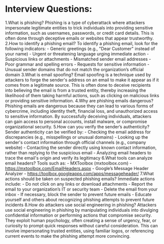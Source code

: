 # Interview Questions:

1.What is phishing?
    Phishing is a type of cyberattack where attackers impersonate legitimate entities to trick individuals into providing sensitive information, such as usernames, passwords, or credit card details. This is often done through deceptive emails or websites that appear trustworthy.
2.How to identify a phishing email?
    To identify a phishing email, look for the following indicators:
    - Generic greetings (e.g., "Dear Customer" instead of your name)
    - Urgent or threatening language urging immediate action
    - Suspicious links or attachments
    - Mismatched sender email addresses
    - Poor grammar and spelling errors
    - Requests for sensitive information
    - Unusual sender domains that do not match the organization’s official domain
3.What is email spoofing?
    Email spoofing is a technique used by attackers to forge the sender's address on an email to make it appear as if it comes from a legitimate source. This is often done to deceive recipients into believing the email is from a trusted entity, thereby increasing the likelihood of them taking harmful actions, such as clicking on malicious links or providing sensitive information.
4.Why are phishing emails dangerous?
    Phishing emails are dangerous because they can lead to various forms of cybercrime, including identity theft, financial loss, and unauthorized access to sensitive information. By successfully deceiving individuals, attackers can gain access to personal accounts, install malware, or compromise organizational security.
5.How can you verify the sender’s authenticity?
    Sender authenticity can be verified by:
    - Checking the email address for discrepancies (e.g., misspellings or unusual domains)
    - Looking up the sender's contact information through official channels (e.g., company website)
    - Contacting the sender directly using known contact information, rather than replying to the suspicious email
    - Analyzing email headers to trace the email's origin and verify its legitimacy 
6.What tools can analyze email headers?
    Tools such as:
    - MXToolbox (mxtoolbox.com) - https://mxtoolbox.com/EmailHeaders.aspx
    - Google’s Message Header Analyzer - https://toolbox.googleapps.com/apps/messageheader/
7.What actions should be taken on suspected phishing emails?
    Immediate actions include:
    - Do not click on any links or download attachments
    - Report the email to your organization’s IT or security team
    - Delete the email from your inbox
    - If necessary, block the sender to prevent future emails
    - Educate yourself and others about recognizing phishing attempts to prevent future incidents
8.How do attackers use social engineering in phishing?
    Attackers use social engineering in phishing by manipulating individuals into divulging confidential information or performing actions that compromise security. They exploit human psychology, often creating a sense of urgency, fear, or curiosity to prompt quick responses without careful consideration. This can involve impersonating trusted entities, using familiar logos, or referencing current events to make the phishing attempt more convincing.
